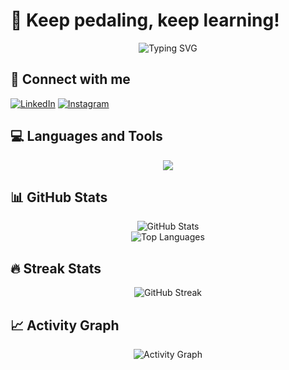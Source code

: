 # 🚴 Keep pedaling, keep learning!

<div align="center">
  <img src="https://readme-typing-svg.herokuapp.com?font=Fira+Code&pause=1000&color=0077B6&center=true&vCenter=true&width=435&lines=Welcome+to+my+profile!;I'm+a+passionate+developer;Always+learning+new+things" alt="Typing SVG" />
</div>

## 🤝 Connect with me
[![LinkedIn](https://img.shields.io/badge/linkedin-%230077B5.svg?style=for-the-badge&logo=linkedin&logoColor=white)](https://www.linkedin.com/in/elif-duymaz/)
[![Instagram](https://img.shields.io/badge/Instagram-%23E4405F.svg?style=for-the-badge&logo=Instagram&logoColor=white)](https://instagram.com/elifduymazy)

## 💻 Languages and Tools
<p align="center">
  <img src="https://skillicons.dev/icons?i=python,r,docker,mysql,postgresql,postman,perl,pytorch,tensorflow,vscode,tidyverse,pandas,numpy,ggplot,matplotlib" />
</p>

## 📊 GitHub Stats
<div align="center">
  <img src="https://github-readme-stats.vercel.app/api?username=eduymaz&show_icons=true&theme=blue-green&hide=contribs&title_color=0077B6&text_color=FF6F00&icon_color=0077B6&bg_color=0D1117&hide_border=true" alt="GitHub Stats" />
  <br>
  <img src="https://github-readme-stats.vercel.app/api/top-langs/?username=eduymaz&layout=compact&theme=blue-green&title_color=0077B6&text_color=FF6F00&icon_color=0077B6&bg_color=0D1117&hide_border=true&langs_count=3&exclude_repo=repo1,repo2&custom_title=Most%20Used%20Languages" alt="Top Languages" />
</div>

## 🔥 Streak Stats
<div align="center">
  <img src="https://github-readme-streak-stats.herokuapp.com/?user=eduymaz&theme=blue-green&hide_border=true" alt="GitHub Streak" />
</div>

## 📈 Activity Graph
<div align="center">
  <img src="https://github-readme-activity-graph.vercel.app/graph?username=eduymaz&theme=github-compact&hide_border=true" alt="Activity Graph" />
</div>

<!--
**eduymaz/eduymaz** is a ✨ _special_ ✨ repository because its `README.md` (this file) appears on your GitHub profile.
--> 
